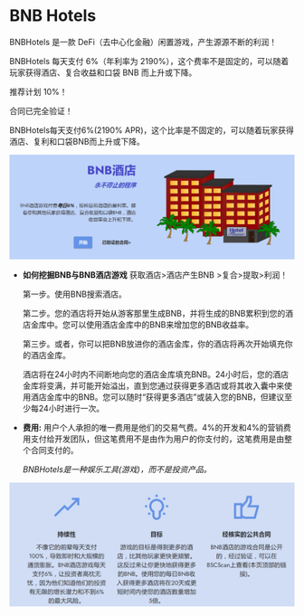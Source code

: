 # BNB Hotels

<p>BNBHotels 是一款 DeFi（去中心化金融）闲置游戏，产生源源不断的利润！&nbsp;</p>
<p>BNBHotels 每天支付 6%（年利率为 2190%），这个费率不是固定的，可以随着玩家获得酒店、复合收益和口袋 BNB 而上升或下降。&nbsp;</p>
<p>推荐计划 10%！</p>
<p>合同已完全验证！</p>

BNBHotels每天支付6%(2190% APR)，这个比率是不固定的，可以随着玩家获得酒店、复利和口袋BNB而上升或下降。

![a](a.png)

- **如何挖掘BNB与BNB酒店游戏**
  获取酒店>酒店产生BNB >复合>提取>利润！

  第一步。使用BNB搜索酒店。

  第二步。您的酒店将开始从游客那里生成BNB，并将生成的BNB累积到您的酒店金库中。您可以使用酒店金库中的BNB来增加您的BNB收益率。

  第三步。或者，你可以把BNB放进你的酒店金库，你的酒店将再次开始填充你的酒店金库。

  酒店将在24小时内不间断地向您的酒店金库填充BNB。24小时后，您的酒店金库将变满，并可能开始溢出，直到您通过获得更多酒店或将其收入囊中来使用酒店金库中的BNB。您可以随时“获得更多酒店”或装入您的BNB，但建议至少每24小时进行一次。

  

- **费用:**
  用户个人承担的唯一费用是他们的交易气费。4%的开发和4%的营销费用支付给开发团队，但这笔费用不是由作为用户的你支付的，这笔费用是由整个合同支付的。


  
  *BNBHotels是一种娱乐工具(游戏)，而不是投资产品。*

![b](b.png)
